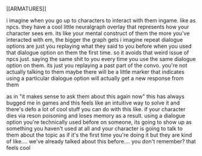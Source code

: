 [[ARMATURES]]

i imagine when you go up to characters to interact with them ingame. like as npcs. they have a cool little neuralgraph overlay that represents how your character sees em. its like your mental construct of them
the more you've interacted with em, the bigger the graph gets
i imagine repeat dialogue options are just you replaying what they said to you before when you used that dialogue option on them the first time.
so it avoids that weird issue of npcs just. saying the same shit to you every time you use the same dialogue option on them. its just you replaying a past part of the convo. you're not actually talking to them
maybe there will be a little marker that indicates using a particular dialogue option will actually get a new response from them 

as in "it makes sense to ask them about this again now"
this has always bugged me in games and this feels like an intuitive way to solve it
and there's defo a lot of cool stuff you can do with this
like. if your character dies via reson poisoning and loses memory as a result. using a dialogue option you're technically used before on someone, its going to show up as something you haven't used at all
and your character is going to talk to them about the topic as if it's the first time you're doing it 
but they are kind of like.... we've already talked about this before.... you don't remember?
that feels cool
